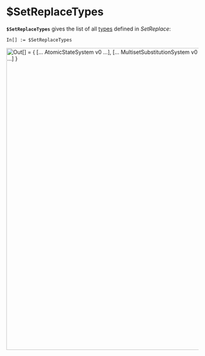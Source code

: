 # $SetReplaceTypes

**`$SetReplaceTypes`** gives the list of all [types](/Documentation/Types/README.md) defined in *SetReplace*:

```wl
In[] := $SetReplaceTypes
```

<img src="/Documentation/Images/$SetReplaceTypes.png"
     width="791.4"
     alt="Out[] = {
       [... AtomicStateSystem v0 ...], [... MultisetSubstitutionSystem v0 ...], [... WolframModelEvolutionObject v2 ...]
     }">
